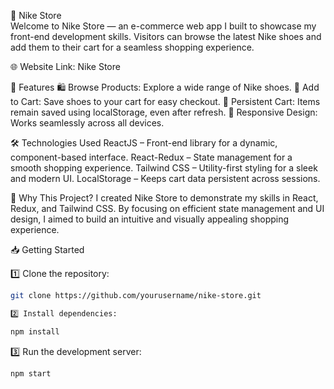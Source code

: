 👟 Nike Store  
Welcome to Nike Store — an e-commerce web app I built to showcase my front-end development skills. Visitors can browse the latest Nike shoes and add them to their cart for a seamless shopping experience.

🌐 Website Link: Nike Store

🚀 Features
🛍 Browse Products: Explore a wide range of Nike shoes.
🛒 Add to Cart: Save shoes to your cart for easy checkout.
💾 Persistent Cart: Items remain saved using localStorage, even after refresh.
📱 Responsive Design: Works seamlessly across all devices.

🛠️ Technologies Used
ReactJS – Front-end library for a dynamic, component-based interface.
React-Redux – State management for a smooth shopping experience.
Tailwind CSS – Utility-first styling for a sleek and modern UI.
LocalStorage – Keeps cart data persistent across sessions.

🎨 Why This Project?
I created Nike Store to demonstrate my skills in React, Redux, and Tailwind CSS. By focusing on efficient state management and UI design, I aimed to build an intuitive and visually appealing shopping experience.

📥 Getting Started

1️⃣ Clone the repository:

```bash
git clone https://github.com/yourusername/nike-store.git
```

```bash
2️⃣ Install dependencies:
```

```bash
npm install
```

3️⃣ Run the development server:

```bash
npm start
```
